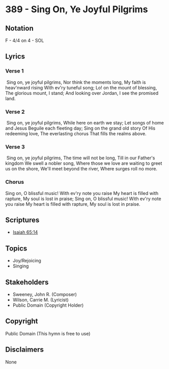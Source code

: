 # 389 - Sing On, Ye Joyful Pilgrims

## Notation

F - 4/4 on 4 - SOL

## Lyrics

### Verse 1

 Sing on, ye joyful pilgrims, Nor think the moments long, My faith is heav'nward rising With ev'ry tuneful song; Lo! on the mount of blessing, The glorious mount, I stand; And looking over Jordan, I see the promised land. 

### Verse 2

 Sing on, ye joyful pilgrims, While here on earth we stay; Let songs of home and Jesus Beguile each fleeting day; Sing on the grand old story Of His redeeming love, The everlasting chorus That fills the realms above. 

### Verse 3

 Sing on, ye joyful pilgrims, The time will not be long, Till in our Father's kingdom We swell a nobler song, Where those we love are waiting to greet us on the shore, We'll meet beyond the river, Where surges roll no more. 

### Chorus

Sing on, O blissful music! With ev'ry note you raise My heart is filled with rapture, My soul is lost in praise; Sing on, O blissful music! With ev'ry note you raise My heart is filled with rapture, My soul is lost in praise.


## Scriptures

- [Isaiah 65:14](https://www.biblegateway.com/passage/?search=Isaiah%2065%3A14)

## Topics

- Joy/Rejoicing
- Singing

## Stakeholders

- Sweeney, John R. (Composer)
- Wilson, Carrie M. (Lyricist)
- Public Domain (Copyright Holder)

## Copyright

Public Domain
(This hymn is free to use)

## Disclaimers

None

